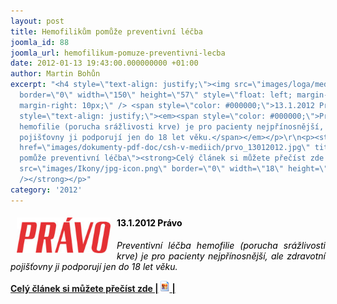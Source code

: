 ```yaml
---
layout: post
title: Hemofilikům pomůže preventivní léčba
joomla_id: 88
joomla_url: hemofilikum-pomuze-preventivni-lecba
date: 2012-01-13 19:43:00.000000000 +01:00
author: Martin Bohůn
excerpt: "<h4 style=\"text-align: justify;\"><img src=\"images/loga/media/pravo_logo.jpg\"
  border=\"0\" width=\"150\" height=\"57\" style=\"float: left; margin-left: 10px;
  margin-right: 10px;\" /> <span style=\"color: #000000;\">13.1.2012 Právo</span></h4>\r\n<p
  style=\"text-align: justify;\"><em><span style=\"color: #000000;\">Preventivní léčba
  hemofilie (porucha srážlivosti krve) je pro pacienty nejpřínosnější, ale zdravotní
  pojišťovny ji podporují jen do 18 let věku.</span></em></p>\r\n<p><strong></strong><a
  href=\"images/dokumenty-pdf-doc/csh-v-mediich/prvo_13012012.jpg\" title=\"Hemofilikům
  pomůže preventivní léčba\"><strong>Celý článek si můžete přečíst zde |</strong><img
  src=\"images/Ikony/jpg-icon.png\" border=\"0\" width=\"18\" height=\"18\" /> <strong>|</strong></a></p>\r\n<p><strong><br
  /></strong></p>"
category: '2012'
---
```

<h4 style="text-align: justify;"><img src="images/loga/media/pravo_logo.jpg" border="0" width="150" height="57" style="float: left; margin-left: 10px; margin-right: 10px;" /> <span style="color: #000000;">13.1.2012 Právo</span></h4>

<p style="text-align: justify;"><em><span style="color: #000000;">Preventivní léčba hemofilie (porucha srážlivosti krve) je pro pacienty nejpřínosnější, ale zdravotní pojišťovny ji podporují jen do 18 let věku.</span></em></p>

<p><strong></strong><a href="images/dokumenty-pdf-doc/csh-v-mediich/prvo_13012012.jpg" title="Hemofilikům pomůže preventivní léčba"><strong>Celý článek si můžete přečíst zde |</strong><img src="images/Ikony/jpg-icon.png" border="0" width="18" height="18" /> <strong>|</strong></a></p>

<p><strong><br /></strong></p>
